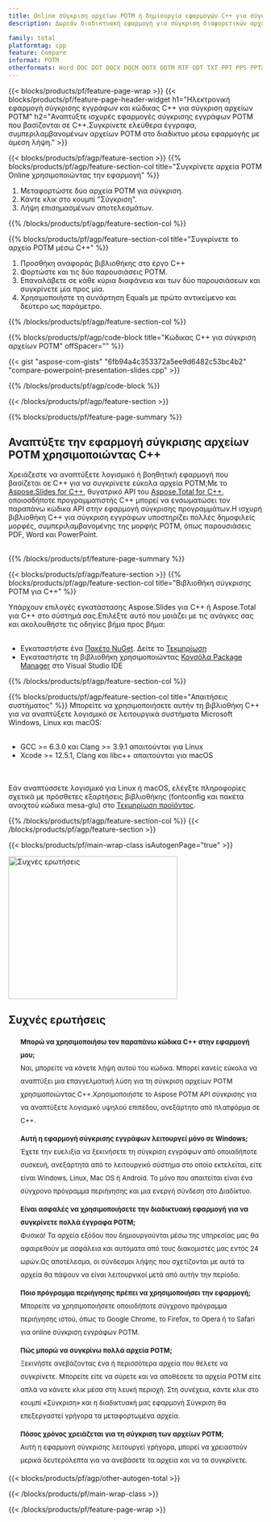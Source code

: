 ```yaml
---
title: Online σύγκριση αρχείων POTM ή δημιουργία εφαρμογών C++ για σύγκριση αρχείων POTM
description: Δωρεάν διαδικτυακή εφαρμογή για σύγκριση διαφορετικών αρχείων POTM.Κωδικός βιβλιοθήκης σύγκρισης C++ για έγγραφα POTM.

family: total
platformtag: cpp
feature: Compare
informat: POTM
otherformats: Word DOC DOT DOCX DOCM DOTX DOTM RTF ODT TXT PPT PPS PPTX POTX PPSX PPTM PPSM POTM ODP PowerPoint
---
```

{{< blocks/products/pf/feature-page-wrap >}}
{{< blocks/products/pf/feature-page-header-widget h1="Ηλεκτρονική εφαρμογή σύγκρισης εγγράφων και κώδικας C++ για σύγκριση αρχείων POTM" h2="Αναπτύξτε ισχυρές εφαρμογές σύγκρισης εγγράφων POTM που βασίζονται σε C++.Συγκρίνετε ελεύθερα έγγραφα, συμπεριλαμβανομένων αρχείων POTM στο διαδίκτυο μέσω εφαρμογής με άμεση λήψη." >}}

{{< blocks/products/pf/agp/feature-section >}}
{{% blocks/products/pf/agp/feature-section-col title="Συγκρίνετε αρχεία POTM Online χρησιμοποιώντας την εφαρμογή" %}}

1. Μεταφορτώστε δύο αρχεία POTM για σύγκριση.
1. Κάντε κλικ στο κουμπί "Σύγκριση".
1. Λήψη επισημασμένων αποτελεσμάτων.

{{% /blocks/products/pf/agp/feature-section-col %}}

{{% blocks/products/pf/agp/feature-section-col title="Συγκρίνετε το αρχείο POTM μέσω C++" %}}

1. Προσθήκη αναφοράς βιβλιοθήκης στο έργο C++
1. Φορτώστε και τις δύο παρουσιάσεις POTM.
1. Επαναλάβετε σε κάθε κύρια διαφάνεια και των δύο παρουσιάσεων και συγκρίνετε μία προς μία.
1. Χρησιμοποιήστε τη συνάρτηση Equals με πρώτο αντικείμενο και δεύτερο ως παράμετρο.

{{% /blocks/products/pf/agp/feature-section-col %}}

{{% blocks/products/pf/agp/code-block title="Κώδικας C++ για σύγκριση αρχείων POTM" offSpacer="" %}}

{{< gist "aspose-com-gists" "6fb94a4c353372a5ee9d6482c53bc4b2" "compare-powerpoint-presentation-slides.cpp" >}}

{{% /blocks/products/pf/agp/code-block %}}

{{< /blocks/products/pf/agp/feature-section >}}

{{% blocks/products/pf/feature-page-summary %}}

<h2>Αναπτύξτε την εφαρμογή σύγκρισης αρχείων POTM χρησιμοποιώντας C++</h2>

Χρειάζεστε να αναπτύξετε λογισμικό ή βοηθητική εφαρμογή που βασίζεται σε C++ για να συγκρίνετε εύκολα αρχεία POTM;Με το [Aspose.Slides for C++](https://products.aspose.com/slides/cpp/), θυγατρικό API του [Aspose.Total for C++](https://products.aspose.com/total/el/cpp/), οποιοσδήποτε προγραμματιστής C++ μπορεί να ενσωματώσει τον παραπάνω κώδικα API στην εφαρμογή σύγκρισης προγραμμάτων.Η ισχυρή βιβλιοθήκη C++ για σύγκριση εγγράφων υποστηρίζει πολλές δημοφιλείς μορφές, συμπεριλαμβανομένης της μορφής POTM, όπως παρουσιάσεις PDF, Word και PowerPoint.<br /><br />

{{% /blocks/products/pf/feature-page-summary %}}

{{< blocks/products/pf/agp/feature-section >}}
{{% blocks/products/pf/agp/feature-section-col title="Βιβλιοθήκη σύγκρισης POTM για C++" %}}

Υπάρχουν επιλογές εγκατάστασης Aspose.Slides για C++ ή Aspose.Total για C++ στο σύστημά σας.Επιλέξτε αυτό που μοιάζει με τις ανάγκες σας και ακολουθήστε τις οδηγίες βήμα προς βήμα:<br /><br />

- Εγκαταστήστε ένα [Πακέτο NuGet](https://www.nuget.org/packages/Aspose.Slides.Cpp/). Δείτε το [Τεκμηρίωση](https://docs.aspose.com/slides/cpp/installation/#option-one-install-or-update-asposeslides-for-c-from-the-nuget-package-manager)
- Εγκαταστήστε τη βιβλιοθήκη χρησιμοποιώντας [Κονσόλα Package Manager](https://docs.aspose.com/slides/cpp/installation/#option-2-install-or-update-asposeslides-through-the-package-manager-console) στο Visual Studio IDE


{{% /blocks/products/pf/agp/feature-section-col %}}

{{% blocks/products/pf/agp/feature-section-col title="Απαιτήσεις συστήματος" %}}
Μπορείτε να χρησιμοποιήσετε αυτήν τη βιβλιοθήκη C++ για να αναπτύξετε λογισμικό σε λειτουργικά συστήματα Microsoft Windows, Linux και macOS:<br /><br />

- GCC >= 6.3.0 και Clang >= 3.9.1 απαιτούνται για Linux
- Xcode >= 12.5.1, Clang και libc++ απαιτούνται για macOS

<br /><br />
Εάν αναπτύσσετε λογισμικό για Linux ή macOS, ελέγξτε πληροφορίες σχετικά με πρόσθετες εξαρτήσεις βιβλιοθήκης (fontconfig και πακέτα ανοιχτού κώδικα mesa-glu) στο [Τεκμηρίωση προϊόντος](https://docs.aspose.com/slides/cpp/system-requirements/).

{{% /blocks/products/pf/agp/feature-section-col %}}
{{< /blocks/products/pf/agp/feature-section >}}

{{< blocks/products/pf/main-wrap-class isAutogenPage="true" >}}

<style>.howtolist li{margin-right: 0!important;line-height: 26px;position: relative;margin-bottom: 10px;font-size: 13px;list-style-type: none;}</style>
<div class="col-md-12 tl bg-gray-dark howtolist section">
  <a class="anchor" name="faqpage"></a>
  <div class="container tl dflex" itemscope="" itemtype="https://schema.org/FAQPage">
      <div class="col-md-4 howtosectiongfx">
          <img class="social-panel-hide-on-mobile" src="https://www.groupdocs.cloud/templates/brand/images/groupdocs/conversion/groupdocs_conversion-brand.png" alt="Συχνές ερωτήσεις" width="335" height="283">
      </div>
      <div class="howtosection col-md-8">
          <div>
              <h2>Συχνές ερωτήσεις</h2>
               <ul>
                  <li itemscope="" itemprop="mainEntity" itemtype="https://schema.org/Question">
                      <div>
                          <span itemprop="name"><b>Μπορώ να χρησιμοποιήσω τον παραπάνω κώδικα C++ στην εφαρμογή μου;</b></span>
                      </div>
                      <div itemscope="" itemprop="acceptedAnswer" itemtype="https://schema.org/Answer">
                          <span itemprop="text">Ναι, μπορείτε να κάνετε λήψη αυτού του κώδικα. Μπορεί κανείς εύκολα να αναπτύξει μια επαγγελματική λύση για τη σύγκριση αρχείων POTM χρησιμοποιώντας C++.Χρησιμοποιήστε το Aspose POTM API σύγκρισης για να αναπτύξετε λογισμικό υψηλού επιπέδου, ανεξάρτητο από πλατφόρμα σε C++.</span>
                      </div>
                  </li>
                  <li itemscope="" itemprop="mainEntity" itemtype="https://schema.org/Question">
                      <div>
                          <span itemprop="name"><b>Αυτή η εφαρμογή σύγκρισης εγγράφων λειτουργεί μόνο σε Windows;</b></span>
                      </div>
                      <div itemscope="" itemprop="acceptedAnswer" itemtype="https://schema.org/Answer">
                          <span itemprop="text">Έχετε την ευελιξία να ξεκινήσετε τη σύγκριση εγγράφων από οποιαδήποτε συσκευή, ανεξάρτητα από το λειτουργικό σύστημα στο οποίο εκτελείται, είτε είναι Windows, Linux, Mac OS ή Android. Το μόνο που απαιτείται είναι ένα σύγχρονο πρόγραμμα περιήγησης και μια ενεργή σύνδεση στο Διαδίκτυο.</span>
                      </div>
                  </li>
                  <li itemscope="" itemprop="mainEntity" itemtype="https://schema.org/Question">
                      <div>
                          <span itemprop="name"><b>Είναι ασφαλές να χρησιμοποιήσετε την διαδικτυακή εφαρμογή για να συγκρίνετε πολλά έγγραφα POTM;</b></span>
                      </div>
                      <div itemscope="" itemprop="acceptedAnswer" itemtype="https://schema.org/Answer">
                          <span itemprop="text">Φυσικά! Τα αρχεία εξόδου που δημιουργούνται μέσω της υπηρεσίας μας θα αφαιρεθούν με ασφάλεια και αυτόματα από τους διακομιστές μας εντός 24 ωρών.Ως αποτέλεσμα, οι σύνδεσμοι λήψης που σχετίζονται με αυτά τα αρχεία θα πάψουν να είναι λειτουργικοί μετά από αυτήν την περίοδο.</span>
                      </div>
                  </li>                 
                  <li itemscope="" itemprop="mainEntity" itemtype="https://schema.org/Question">
                      <div>
                          <span itemprop="name"><b>Ποιο πρόγραμμα περιήγησης πρέπει να χρησιμοποιήσει την εφαρμογή;</b></span>
                      </div>
                      <div itemscope="" itemprop="acceptedAnswer" itemtype="https://schema.org/Answer">
                          <span itemprop="text">Μπορείτε να χρησιμοποιήσετε οποιοδήποτε σύγχρονο πρόγραμμα περιήγησης ιστού, όπως το Google Chrome, το Firefox, το Opera ή το Safari για online σύγκριση εγγράφων POTM.</span>
                      </div>
                  </li>
 		  <li itemscope="" itemprop="mainEntity" itemtype="https://schema.org/Question">
                      <div>
                          <span itemprop="name"><b>Πώς μπορώ να συγκρίνω πολλά αρχεία POTM;</b></span>
                      </div>
                      <div itemscope="" itemprop="acceptedAnswer" itemtype="https://schema.org/Answer">
                          <span itemprop="text">Ξεκινήστε ανεβάζοντας ένα ή περισσότερα αρχεία που θέλετε να συγκρίνετε. Μπορείτε είτε να σύρετε και να αποθέσετε τα αρχεία POTM είτε απλά να κάνετε κλικ μέσα στη λευκή περιοχή. Στη συνέχεια, κάντε κλικ στο κουμπί «Σύγκριση» και η διαδικτυακή μας εφαρμογή Σύγκριση θα επεξεργαστεί γρήγορα τα μεταφορτωμένα αρχεία.</span>
                      </div>
                  </li>
 		  <li itemscope="" itemprop="mainEntity" itemtype="https://schema.org/Question">
                      <div>
                          <span itemprop="name"><b>Πόσος χρόνος χρειάζεται για τη σύγκριση των αρχείων POTM;</b></span>
                      </div>
                      <div itemscope="" itemprop="acceptedAnswer" itemtype="https://schema.org/Answer">
                          <span itemprop="text">Αυτή η εφαρμογή σύγκρισης λειτουργεί γρήγορα, μπορεί να χρειαστούν μερικά δευτερόλεπτα για να ανεβάσετε τα αρχεία και να τα συγκρίνετε.</span>
                      </div>
                  </li>
              </ul>
          </div>
      </div>
  </div>

{{< blocks/products/pf/agp/other-autogen-total >}}

{{< /blocks/products/pf/main-wrap-class >}}

{{< /blocks/products/pf/feature-page-wrap >}}